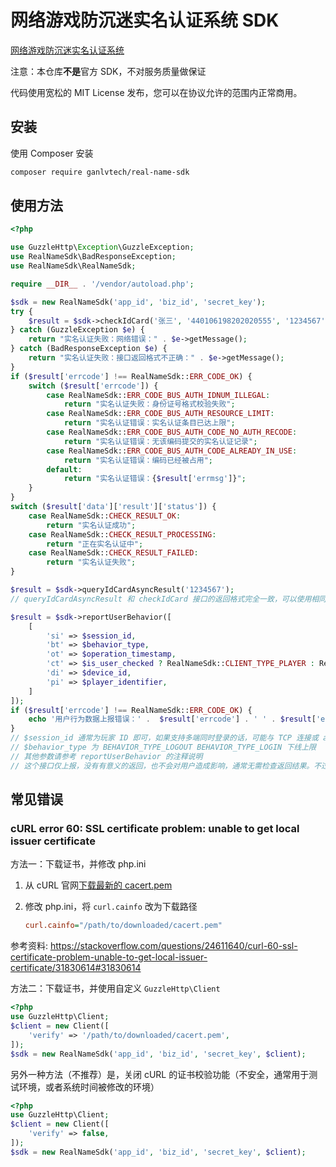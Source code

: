 # 网络游戏防沉迷实名认证系统 SDK

[网络游戏防沉迷实名认证系统](https://wlc.nppa.gov.cn/fcm_company/index.html)

注意：本仓库**不是**官方 SDK，不对服务质量做保证

代码使用宽松的 MIT License 发布，您可以在协议允许的范围内正常商用。

## 安装

使用 Composer 安装

```bash
composer require ganlvtech/real-name-sdk
```

## 使用方法

```php
<?php

use GuzzleHttp\Exception\GuzzleException;
use RealNameSdk\BadResponseException;
use RealNameSdk\RealNameSdk;

require __DIR__ . '/vendor/autoload.php';

$sdk = new RealNameSdk('app_id', 'biz_id', 'secret_key');
try {
    $result = $sdk->checkIdCard('张三', '440106198202020555', '1234567');
} catch (GuzzleException $e) {
    return "实名认证失败：网络错误：" . $e->getMessage();
} catch (BadResponseException $e) {
    return "实名认证失败：接口返回格式不正确：" . $e->getMessage();
}
if ($result['errcode'] !== RealNameSdk::ERR_CODE_OK) {
    switch ($result['errcode']) {
        case RealNameSdk::ERR_CODE_BUS_AUTH_IDNUM_ILLEGAL:
            return "实名认证失败：身份证号格式校验失败";
        case RealNameSdk::ERR_CODE_BUS_AUTH_RESOURCE_LIMIT:
            return "实名认证错误：实名认证条目已达上限";
        case RealNameSdk::ERR_CODE_BUS_AUTH_CODE_NO_AUTH_RECODE:
            return "实名认证错误：无该编码提交的实名认证记录";
        case RealNameSdk::ERR_CODE_BUS_AUTH_CODE_ALREADY_IN_USE:
            return "实名认证错误：编码已经被占用";
        default:
            return "实名认证错误：{$result['errmsg']}";
    }
}
switch ($result['data']['result']['status']) {
    case RealNameSdk::CHECK_RESULT_OK:
        return "实名认证成功";
    case RealNameSdk::CHECK_RESULT_PROCESSING:
        return "正在实名认证中";
    case RealNameSdk::CHECK_RESULT_FAILED:
        return "实名认证失败";
}

$result = $sdk->queryIdCardAsyncResult('1234567');
// queryIdCardAsyncResult 和 checkIdCard 接口的返回格式完全一致，可以使用相同方式进行错误处理和结果处理

$result = $sdk->reportUserBehavior([
    [
        'si' => $session_id,
        'bt' => $behavior_type,
        'ot' => $operation_timestamp,
        'ct' => $is_user_checked ? RealNameSdk::CLIENT_TYPE_PLAYER : RealNameSdk::CLIENT_TYPE_DEVICE,
        'di' => $device_id,
        'pi' => $player_identifier,
    ]
]);
if ($result['errcode'] !== RealNameSdk::ERR_CODE_OK) {
    echo '用户行为数据上报错误：' .  $result['errcode'] . ' ' . $result['errmsg']), PHP_EOL;
}
// $session_id 通常为玩家 ID 即可，如果支持多端同时登录的话，可能与 TCP 连接或 access_token 有关
// $behavior_type 为 BEHAVIOR_TYPE_LOGOUT BEHAVIOR_TYPE_LOGIN 下线上限
// 其他参数请参考 reportUserBehavior 的注释说明
// 这个接口仅上报，没有有意义的返回，也不会对用户造成影响，通常无需检查返回结果。不过也应当监测返回结果是否成功，避免系统变更时（例如重置 secret_key 等操作）实名认证异常。
```

## 常见错误

### cURL error 60: SSL certificate problem: unable to get local issuer certificate

方法一：下载证书，并修改 php.ini

1. 从 cURL 官网[下载最新的 cacert.pem](https://curl.haxx.se/ca/cacert.pem)

2. 修改 php.ini，将 `curl.cainfo` 改为下载路径

    ```ini
    curl.cainfo="/path/to/downloaded/cacert.pem"
    ```

参考资料: https://stackoverflow.com/questions/24611640/curl-60-ssl-certificate-problem-unable-to-get-local-issuer-certificate/31830614#31830614

方法二：下载证书，并使用自定义 `GuzzleHttp\Client`

```php
<?php
use GuzzleHttp\Client;
$client = new Client([
    'verify' => '/path/to/downloaded/cacert.pem',
]);
$sdk = new RealNameSdk('app_id', 'biz_id', 'secret_key', $client);
```

另外一种方法（不推荐）是，关闭 cURL 的证书校验功能（不安全，通常用于测试环境，或者系统时间被修改的环境）

```php
<?php
use GuzzleHttp\Client;
$client = new Client([
    'verify' => false,
]);
$sdk = new RealNameSdk('app_id', 'biz_id', 'secret_key', $client);
```

